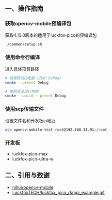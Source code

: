 ## 一、操作指南
### 获取opencv-mobile预编译包
获取4.10.0版本的适用于luckfox-pico的预编译包
```bash
./common/setup.sh
```
### 使用命令行编译
进入具体项目路径
```bash
# 调用预设的配置 (例如 Debug)
cmake --preset Debug

# 使用预设进行构建
cmake --build --preset Debug
```

### 使用scp传输文件
设置文件名和开发板ip地址
```bash
scp opencv-mobile-test root@192.168.31.91:/root
```
### 开发板
- luckfox-pico-max
- luckfox-pico-ultra-w

## 二、引用与致谢
- [nihui/opencv-mobile](https://github.com/nihui/opencv-mobile)
- [LuckfoxTECH/luckfox_pico_rkmpi_example.git](https://github.com/LuckfoxTECH/luckfox_pico_rkmpi_example.git)